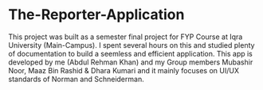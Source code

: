 # The-Reporter-Application
 This project was built as a semester final project for FYP Course at Iqra University (Main-Campus). I spent several hours on this and studied plenty of documentation to build a seemless and efficient application. This app is  developed by me (Abdul Rehman Khan) and my Group members Mubashir Noor, Maaz Bin Rashid & Dhara Kumari and it mainly focuses on UI/UX standards of Norman and Schneiderman.
